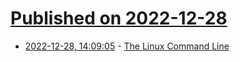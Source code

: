 # [Published on 2022-12-28](index.md)

* [2022-12-28, 14:09:05](https://news.ycombinator.com/item?id=34161081) - [The Linux Command Line](https://www.linuxcommand.org/tlcl.php)
